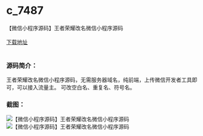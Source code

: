 # c_7487
【微信小程序源码】王者荣耀改名微信小程序源码
<br/></br>
[下载地址](https://www.uuid2.com/7487.html "下载地址")
<br/></br>
<h3>源码简介：</h3>
<p>王者荣耀改名微信小程序源码，无需服务器域名，纯前端，上传微信开发者工具即可，可以接入流量主。
可改空白名、重复名、符号名。<p>
<h3>截图：</h3>
<img src="https://www.uuid2.com/wp-content/uploads/img/uimage/23771632464551.gif" alt="【微信小程序源码】王者荣耀改名微信小程序源码"><img src="https://www.uuid2.com/wp-content/uploads/img/uimage/9551632464551.gif" alt="【微信小程序源码】王者荣耀改名微信小程序源码">
